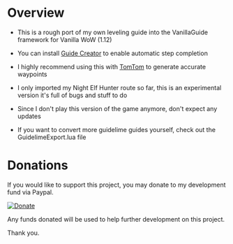 Overview
============
* This is a rough port of my own leveling guide into the VanillaGuide framework for Vanilla WoW (1.12)

* You can install [Guide Creator](https://github.com/Zarant/GuideCreator/tree/classic) to enable automatic step completion

* I highly recommend using this with [TomTom](https://github.com/cralor/TomTomVanilla) to generate accurate waypoints

* I only imported my Night Elf Hunter route so far, this is an experimental version it's full of bugs and stuff to do

* Since I don't play this version of the game anymore, don't expect any updates

* If you want to convert more guidelime guides yourself, check out the GuidelimeExport.lua file


Donations
=========
If you would like to support this project, you may donate to my development fund via Paypal.

[![Donate](https://www.paypalobjects.com/en_US/i/btn/btn_donate_LG.gif)](https://www.paypal.me/Tugstv1337)

Any funds donated will be used to help further development on this project.

Thank you.
